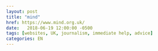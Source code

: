 ```yaml
---
layout: post
title: "mind"
href: https://www.mind.org.uk/
date:   2018-06-19 12:00:00 -0500
tags: [websites, UK, journalism, immediate help, advice]
categories: EN
---
```

